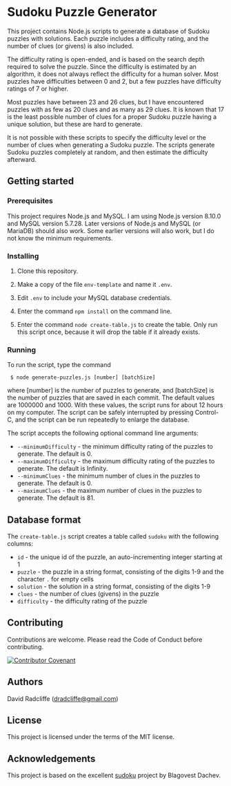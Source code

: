 # Sudoku Puzzle Generator

This project contains Node.js scripts to generate a database of Sudoku puzzles with solutions.
Each puzzle includes a difficulty rating, and the number of clues (or givens) is also included.

The difficulty rating is open-ended, and is based on the search depth required to solve the puzzle.
Since the difficulty is estimated by an algorithm, it does not always reflect the difficulty for a
human solver. Most puzzles have difficulties between 0 and 2, but a few puzzles have difficulty
ratings of 7 or higher.

Most puzzles have between 23 and 26 clues, but I have encountered puzzles with as few as 20 clues and
as many as 29 clues. It is known that 17 is the least possible number of clues for a proper Sudoku
puzzle having a unique solution, but these are hard to generate.

It is not possible with these scripts to specify the difficulty level or the number of clues when
generating a Sudoku puzzle. The scripts generate Sudoku puzzles completely at random, and then estimate
the difficulty afterward.

## Getting started

### Prerequisites

This project requires Node.js and MySQL. I am using Node.js version 8.10.0 and MySQL version 5.7.28.
Later versions of Node.js and MySQL (or MariaDB) should also work. Some earlier versions will also work,
but I do not know the minimum requirements.

### Installing

1. Clone this repository.

2. Make a copy of the file `env-template` and name it `.env`.

3. Edit `.env` to include your MySQL database credentials.

4. Enter the command `npm install` on the command line.

5. Enter the command `node create-table.js` to create the table. Only run this script once, because it will drop the table if it already exists.

### Running

To run the script, type the command

     $ node generate-puzzles.js [number] [batchSize]

where [number] is the number of puzzles to generate, and [batchSize] is the number of puzzles that are saved
in each commit. The default values are 1000000 and 1000. With these values, the script runs for about 12 hours
on my computer. The script can be safely interrupted by pressing Control-C, and the script can be run repeatedly
to enlarge the database.

The script accepts the following optional command line arguments:
- `--minimumDifficulty` - the minimum difficulty rating of the puzzles to generate. The default is 0.
- `--maximumDifficulty` - the maximum difficulty rating of the puzzles to generate. The default is Infinity.
- `--minimumClues` - the minimum number of clues in the puzzles to generate. The default is 0.
- `--maximumClues` - the maximum number of clues in the puzzles to generate. The default is 81.

## Database format

The `create-table.js` script creates a table called `sudoku` with the following columns:

- `id` - the unique id of the puzzle, an auto-incrementing integer starting at 1
- `puzzle` - the puzzle in a string format, consisting of the digits 1-9 and the character `.` for empty cells
- `solution` - the solution in a string format, consisting of the digits 1-9
- `clues` - the number of clues (givens) in the puzzle
- `difficulty` - the difficulty rating of the puzzle



## Contributing

Contributions are welcome. Please read the Code of Conduct before contributing.

[![Contributor Covenant](https://img.shields.io/badge/Contributor%20Covenant-v2.0%20adopted-ff69b4.svg)](code-of-conduct.md) 
## Authors

David Radcliffe (dradcliffe@gmail.com)

## License

This project is licensed under the terms of the MIT license.

## Acknowledgements

This project is based on the excellent [sudoku](https://github.com/dachev/sudoku) project by Blagovest Dachev.

